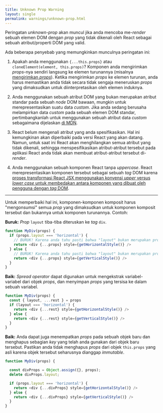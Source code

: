 ```yaml
---
title: Unknown Prop Warning
layout: single
permalink: warnings/unknown-prop.html
---
```

Peringatan *unknown-prop* akan muncul jika anda mencoba me-*render* sebuah elemen DOM dengan *prop* yang tidak dikenali oleh React sebagai sebuah atribut/properti DOM yang valid.

Ada beberapa penyebab yang memungkinkan munculnya peringatan ini:

1. Apakah anda menggunakan `{...this.props}` atau `cloneElement(element, this.props)`? Komponen anda mengirimkan *props*-nya sendiri langsung ke elemen turunannya (misalnya [mengirimkan *props*](/docs/transferring-props.html)). Ketika mengirimkan *props* ke elemen turunan, anda harus memastikan anda tidak secara tidak sengaja meneruskan *props* yang dimaksudkan untuk diinterpretasikan oleh elemen induknya.

2. Anda menggunakan sebuah atribut DOM yang bukan merupakan atribut standar pada sebuah *node* DOM bawaan, mungkin untuk merepresentasikan suatu data *custom*. Jika anda sedang berusaha melampirkan data *custom* pada sebuah elemen DOM standar, pertimbangkanlah untuk menggunakan sebuah atribut data *custom* sebagaimana dijelaskan [di MDN](https://developer.mozilla.org/en-US/docs/Web/Guide/HTML/Using*data*attributes).

3. React belum mengenali atribut yang anda spesifikasikan. Hal ini kemungkinan akan diperbaiki pada versi React yang akan datang. Namun, untuk saat ini React akan menghilangkan semua atribut yang tidak dikenali, sehingga menspesifikasikan atribut-atribut tersebut pada aplikasi React anda tidak akan membuat atribut-atribut tersebut di-*render*.

4. Anda menggunakan sebuah komponen React tanpa *uppercase*. React merepresentasikan komponen tersebut sebagai sebuah *tag* DOM karena [proses transformasi React JSX menggunakan konvensi *upper* versus *lower case* untuk membedakan antara komponen yang dibuat oleh pengguna dengan *tag* DOM](/docs/jsx-in-depth.html#user-defined-components-must-be-capitalized).

---

Untuk memperbaiki hal ini, komponen-komponen komposit harus "mengonsumsi" semua *prop* yang dimaksudkan untuk komponen komposit tersebut dan bukannya untuk komponen turunannya. Contoh:

**Buruk:** *Prop* `layout` tiba-tiba diteruskan ke *tag* `div`.

```js
function MyDiv(props) {
  if (props.layout === 'horizontal') {
    // BURUK! Karena anda tahu pasti bahwa "layout" bukan merupakan prop yang dimengerti oleh <div>.
    return <div {...props} style={getHorizontalStyle()} />
  } else {
    // BURUK! Karena anda tahu pasti bahwa "layout" bukan merupakan prop yang dimengerti oleh <div>.
    return <div {...props} style={getVerticalStyle()} />
  }
}
```

**Baik:** *Spread operator* dapat digunakan untuk mengekstrak variabel-variabel dari objek *props*, dan menyimpan *props* yang tersisa ke dalam sebuah variabel.

```js
function MyDiv(props) {
  const { layout, ...rest } = props
  if (layout === 'horizontal') {
    return <div {...rest} style={getHorizontalStyle()} />
  } else {
    return <div {...rest} style={getVerticalStyle()} />
  }
}
```

**Baik:** Anda dapat juga menempatkan *props* pada sebuah objek baru dan menghapus sebagian *key* yang telah anda gunakan dari objek baru tersebut. Pastikan anda tidak menghapus *props* dari objek `this.props` yang asli karena objek tersebut seharusnya dianggap *immutable*.

```js
function MyDiv(props) {

  const divProps = Object.assign({}, props);
  delete divProps.layout;

  if (props.layout === 'horizontal') {
    return <div {...divProps} style={getHorizontalStyle()} />
  } else {
    return <div {...divProps} style={getVerticalStyle()} />
  }
}
```
